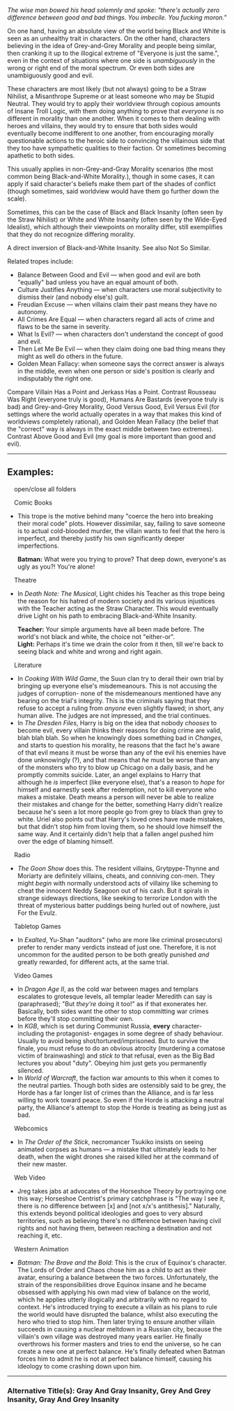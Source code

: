 _The wise man bowed his head solemnly and spoke: "there's actually zero difference between good and bad things. You imbecile. You fucking moron."_

On one hand, having an absolute view of the world being Black and White is seen as an unhealthy trait in characters. On the other hand, characters believing in the idea of Grey-and-Grey Morality and people being similar, then cranking it up to the illogical extreme of "Everyone is just the same.", even in the context of situations where one side is _unambiguously_ in the wrong or right end of the moral spectrum. Or even both sides are unambiguously good and evil.

These characters are most likely (but not always) going to be a Straw Nihilist, a Misanthrope Supreme or at least someone who may be Stupid Neutral. They would try to apply their worldview through copious amounts of Insane Troll Logic, with them doing anything to prove that _everyone_ is no different in morality than one another. When it comes to them dealing with heroes and villains, they would try to ensure that both sides would eventually become indifferent to one another, from encouraging morally questionable actions to the heroic side to convincing the villainous side that they too have sympathetic qualities to their faction. Or sometimes becoming apathetic to both sides.

This usually applies in non-Grey-and-Gray Morality scenarios (the most common being Black-and-White Morality.), though in some cases, it can apply if said character's beliefs make them part of the shades of conflict (though sometimes, said worldview would have them go further down the scale).

Sometimes, this can be the case of Black and Black Insanity (often seen by the Straw Nihilist) or White and White Insanity (often seen by the Wide-Eyed Idealist), which although their viewpoints on morality differ, still exemplifies that they do not recognize differing morality.

A direct inversion of Black-and-White Insanity. See also Not So Similar.

Related tropes include:

-   Balance Between Good and Evil — when good and evil are both "equally" bad unless you have an equal amount of both.
-   Culture Justifies Anything — when characters use moral subjectivity to dismiss their (and nobody else's) guilt.
-   Freudian Excuse — when villains claim their past means they have no autonomy.
-   All Crimes Are Equal — when characters regard all acts of crime and flaws to be the same in severity.
-   What Is Evil? — when characters don't understand the concept of good and evil.
-   Then Let Me Be Evil — when they claim doing one bad thing means they might as well do others in the future.
-   Golden Mean Fallacy: when someone says the correct answer is always in the middle, even when one person or side's position is clearly and indisputably the right one.

Compare Villain Has a Point and Jerkass Has a Point. Contrast Rousseau Was Right (everyone truly is good), Humans Are Bastards (everyone truly is bad) and Grey-and-Grey Morality, Good Versus Good, Evil Versus Evil (for settings where the world actually operates in a way that makes this kind of worldviews completely rational), and Golden Mean Fallacy (the belief that the "correct" way is always in the exact middle between two extremes). Contrast Above Good and Evil (my goal is more important than good and evil).

___

## Examples:

    open/close all folders 

    Comic Books 

-   This trope is the motive behind many "coerce the hero into breaking their moral code" plots. However dissimilar, say, failing to save someone is to actual cold-blooded murder, the villain wants to feel that the hero is imperfect, and thereby justify his own significantly deeper imperfections.
    
    **Batman:** What were you trying to prove? That deep down, everyone's as ugly as you?! You're alone!
    

    Theatre 

-   In _Death Note: The Musical_, Light chides his Teacher as this trope being the reason for his hatred of modern society and its various injustices with the Teacher acting as the Straw Character. This would eventually drive Light on his path to embracing Black-and-White Insanity.
    
    **Teacher:** Your simple arguments have all been made before. The world's not black and white, the choice not "either-or".  
    **Light:** Perhaps it's time we drain the color from it then, till we're back to seeing black and white and wrong and right again.
    

    Literature 

-   In _Cooking With Wild Game_, the Suun clan try to derail their own trial by bringing up everyone else's misdemeanours. This is not accusing the judges of corruption- none of the misdemeanours mentioned have any bearing on the trial's integrity. This is the criminals saying that they refuse to accept a ruling from _anyone_ even slightly flawed; in short, any human alive. The judges are not impressed, and the trial continues.
-   In _The Dresden Files_, Harry is big on the idea that nobody _chooses_ to become evil, every villain thinks their reasons for doing crime are valid, blah blah blah. So when he knowingly does something bad in _Changes_, and starts to question his morality, he reasons that the fact he's aware of that evil means it must be worse than any of the evil his enemies have done unknowingly (?), and that means that _he_ must be worse than any of the monsters who try to blow up Chicago on a daily basis, and he promptly commits suicide. Later, an angel explains to Harry that although he _is_ imperfect (like everyone else), that's a reason to _hope_ for himself and earnestly seek after redemption, not to kill everyone who makes a mistake. Death means a person will never be able to realize their mistakes and change for the better, something Harry didn't realize because he's seen a lot more people go from grey to black than grey to white. Uriel also points out that Harry's loved ones have made mistakes, but that didn't stop him from loving them, so he should love himself the same way. And it certainly didn't help that a fallen angel pushed him over the edge of blaming himself.

    Radio 

-   _The Goon Show_ does this. The resident villains, Grytpype-Thynne and Moriarty are definitely villains, cheats, and conniving con-men. They might _begin_ with normally understood acts of villainy like scheming to cheat the innocent Neddy Seagoon out of his cash. But it spirals in strange sideways directions, like seeking to terrorize London with the threat of mysterious batter puddings being hurled out of nowhere, just For the Evulz.

    Tabletop Games 

-   In _Exalted_, Yu-Shan "auditors" (who are more like criminal prosecutors) prefer to render many verdicts instead of just one. Therefore, it is not uncommon for the audited person to be both greatly punished _and_ greatly rewarded, for different acts, at the same trial.

    Video Games 

-   In _Dragon Age II_, as the cold war between mages and templars escalates to grotesque levels, all templar leader Meredith can say is (paraphrased); "But _they're_ doing it too!" as if that exonerates her. Basically, both sides want the other to stop committing war crimes before they'll stop committing their own.
-   In _KGB_, which is set during Communist Russia, **every** character- including the protagonist- engages in some degree of shady behaviour. Usually to avoid being shot/tortured/imprisoned. But to survive the finale, you must refuse to do an obvious atrocity (murdering a comatose victim of brainwashing) and _stick to_ that refusal, even as the Big Bad lectures you about "duty". Obeying him just gets you permanently silenced.
-   In _World of Warcraft_, the faction war amounts to this when it comes to the neutral parties. Though both sides are ostensibly said to be grey, the Horde has a far longer list of crimes than the Alliance, and is far less willing to work toward peace. So even if the Horde is attacking a neutral party, the Alliance's attempt to stop the Horde is treating as being just as bad.

    Webcomics 

-   In _The Order of the Stick_, necromancer Tsukiko insists on seeing animated corpses as humans — a mistake that ultimately leads to her death, when the wight drones she raised killed her at the command of their new master.

    Web Video 

-   Jreg takes jabs at advocates of the Horseshoe Theory by portraying one this way; Horseshoe Centrist's primary catchphrase is "The way I see it, there is no difference between \[x\] and \[not x/x's antithesis\]." Naturally, this extends beyond political ideologies and goes to very absurd territories, such as believing there's no difference between having civil rights and not having them, between reaching a destination and not reaching it, etc.

    Western Animation 

-   _Batman: The Brave and the Bold_: This is the crux of Equinox's character. The Lords of Order and Chaos chose him as a child to act as their avatar, ensuring a balance between the two forces. Unfortunately, the strain of the responsibilities drove Equinox insane and he became obsessed with applying his own mad view of balance on the world, which he applies utterly illogically and arbitrarily with no regard to context. He's introduced trying to execute a villain as his plans to rule the world would have disrupted the balance, whilst also executing the hero who tried to stop him. Then later trying to ensure another villain succeeds in causing a nuclear meltdown in a Russian city, because the villain's own village was destroyed many years earlier. He finally overthrows his former masters and tries to end the universe, so he can create a new one at perfect balance. He's finally defeated when Batman forces him to admit he is not at perfect balance himself, causing his ideology to come crashing down upon him.

___

### **Alternative Title(s):** Gray And Gray Insanity, Grey And Grey Insanity, Gray And Grey Insanity